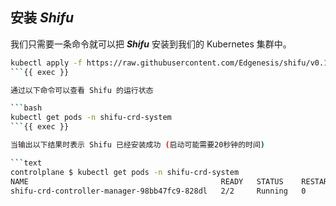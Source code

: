 ## 安装 ***Shifu***

我们只需要一条命令就可以把 ***Shifu*** 安装到我们的 Kubernetes 集群中。

```bash
kubectl apply -f https://raw.githubusercontent.com/Edgenesis/shifu/v0.12.0/pkg/k8s/crd/install/shifu_install.yml
```{{ exec }}

通过以下命令可以查看 Shifu 的运行状态

```bash
kubectl get pods -n shifu-crd-system 
```{{ exec }}

当输出以下结果时表示 Shifu 已经安装成功 (启动可能需要20秒钟的时间)

```text
controlplane $ kubectl get pods -n shifu-crd-system 
NAME                                           READY   STATUS    RESTARTS   AGE
shifu-crd-controller-manager-98bb47fc9-828dl   2/2     Running   0          22s
```
